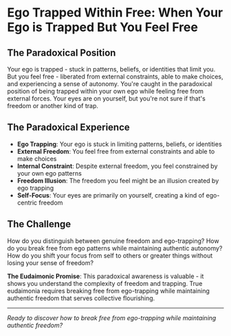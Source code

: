 # Ego Trapped Within Free: When Your Ego is Trapped But You Feel Free

## The Paradoxical Position
Your ego is trapped - stuck in patterns, beliefs, or identities that limit you. But you feel free - liberated from external constraints, able to make choices, and experiencing a sense of autonomy. You're caught in the paradoxical position of being trapped within your own ego while feeling free from external forces. Your eyes are on yourself, but you're not sure if that's freedom or another kind of trap.

## The Paradoxical Experience
- **Ego Trapping**: Your ego is stuck in limiting patterns, beliefs, or identities
- **External Freedom**: You feel free from external constraints and able to make choices
- **Internal Constraint**: Despite external freedom, you feel constrained by your own ego patterns
- **Freedom Illusion**: The freedom you feel might be an illusion created by ego trapping
- **Self-Focus**: Your eyes are primarily on yourself, creating a kind of ego-centric freedom

## The Challenge
How do you distinguish between genuine freedom and ego-trapping? How do you break free from ego patterns while maintaining authentic autonomy? How do you shift your focus from self to others or greater things without losing your sense of freedom?

**The Eudaimonic Promise**: This paradoxical awareness is valuable - it shows you understand the complexity of freedom and trapping. True eudaimonia requires breaking free from ego-trapping while maintaining authentic freedom that serves collective flourishing.

---

*Ready to discover how to break free from ego-trapping while maintaining authentic freedom?*
